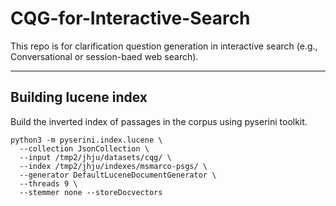 # CQG-for-Interactive-Search

This repo is for clarification question generation in interactive search (e.g., Conversational or session-baed web search).

---
## Building lucene index 
Build the inverted index of passages in the corpus using pyserini toolkit.
```
python3 -m pyserini.index.lucene \
  --collection JsonCollection \
  --input /tmp2/jhju/datasets/cqg/ \
  --index /tmp2/jhju/indexes/msmarco-psgs/ \
  --generator DefaultLuceneDocumentGenerator \
  --threads 9 \
  --stemmer none --storeDocvectors 
```
